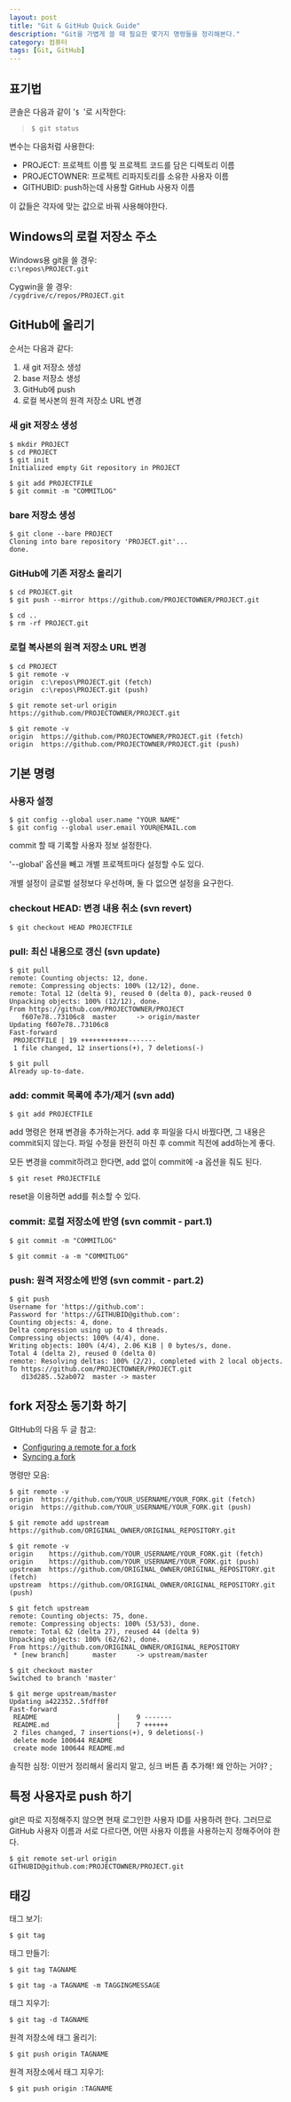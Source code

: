 ```yaml
---
layout: post
title: "Git & GitHub Quick Guide"
description: "Git을 가볍게 쓸 때 필요한 몇가지 명령들을 정리해본다."
category: 컴퓨터
tags: [Git, GitHub]
---
```


## 표기법

콘솔은 다음과 같이 '`$ `'로 시작한다:

> ~~~
> $ git status
> ~~~

변수는 다음처럼 사용한다:

- PROJECT: 프로젝트 이름 및 프로젝트 코드를 담은 디렉토리 이름
- PROJECTOWNER: 프로젝트 리파지토리를 소유한 사용자 이름
- GITHUBID: push하는데 사용할 GitHub 사용자 이름

이 값들은 각자에 맞는 값으로 바꿔 사용해야한다.



## Windows의 로컬 저장소 주소

Windows용 git을 쓸 경우:  
`c:\repos\PROJECT.git`

Cygwin을 쓸 경우:  
`/cygdrive/c/repos/PROJECT.git`



## GitHub에 올리기

순서는 다음과 같다:

1. 새 git 저장소 생성
2. base 저장소 생성
3. GitHub에 push
4. 로컬 복사본의 원격 저장소 URL 변경


### 새 git 저장소 생성

~~~
$ mkdir PROJECT
$ cd PROJECT
$ git init
Initialized empty Git repository in PROJECT

$ git add PROJECTFILE
$ git commit -m "COMMITLOG"
~~~


### bare 저장소 생성

~~~
$ git clone --bare PROJECT
Cloning into bare repository 'PROJECT.git'...
done.
~~~


### GitHub에 기존 저장소 올리기

~~~
$ cd PROJECT.git
$ git push --mirror https://github.com/PROJECTOWNER/PROJECT.git
~~~

~~~
$ cd ..
$ rm -rf PROJECT.git
~~~


### 로컬 복사본의 원격 저장소 URL 변경

~~~
$ cd PROJECT
$ git remote -v
origin  c:\repos\PROJECT.git (fetch)
origin  c:\repos\PROJECT.git (push)

$ git remote set-url origin https://github.com/PROJECTOWNER/PROJECT.git

$ git remote -v
origin  https://github.com/PROJECTOWNER/PROJECT.git (fetch)
origin  https://github.com/PROJECTOWNER/PROJECT.git (push)
~~~



## 기본 명령

### 사용자 설정

~~~
$ git config --global user.name "YOUR NAME"
$ git config --global user.email YOUR@EMAIL.com
~~~

commit 할 때 기록할 사용자 정보 설정한다.

'--global' 옵션을 빼고 개별 프로젝트마다 설정할 수도 있다.

개별 설정이 글로벌 설정보다 우선하며,
둘 다 없으면 설정을 요구한다.

### checkout HEAD: 변경 내용 취소 (svn revert)

~~~
$ git checkout HEAD PROJECTFILE
~~~

### pull: 최신 내용으로 갱신 (svn update)

~~~
$ git pull
remote: Counting objects: 12, done.
remote: Compressing objects: 100% (12/12), done.
remote: Total 12 (delta 9), reused 0 (delta 0), pack-reused 0
Unpacking objects: 100% (12/12), done.
From https://github.com/PROJECTOWNER/PROJECT
   f607e78..73106c8  master     -> origin/master
Updating f607e78..73106c8
Fast-forward
 PROJECTFILE | 19 ++++++++++++-------
 1 file changed, 12 insertions(+), 7 deletions(-)

$ git pull
Already up-to-date.
~~~

### add: commit 목록에 추가/제거 (svn add)

~~~
$ git add PROJECTFILE
~~~

add 명령은 현재 변경을 추가하는거다.
add 후 파일을 다시 바꿨다면, 그 내용은 commit되지 않는다.
파일 수정을 완전히 마친 후 commit 직전에 add하는게 좋다.

모든 변경을 commit하려고 한다면, add 없이 commit에 -a 옵션을 줘도 된다.

~~~
$ git reset PROJECTFILE
~~~

reset을 이용하면 add를 취소할 수 있다.

### commit: 로컬 저장소에 반영 (svn commit - part.1)

~~~
$ git commit -m "COMMITLOG"
~~~

~~~
$ git commit -a -m "COMMITLOG"
~~~

### push: 원격 저장소에 반영 (svn commit - part.2)

~~~
$ git push
Username for 'https://github.com':
Password for 'https://GITHUBID@github.com':
Counting objects: 4, done.
Delta compression using up to 4 threads.
Compressing objects: 100% (4/4), done.
Writing objects: 100% (4/4), 2.06 KiB | 0 bytes/s, done.
Total 4 (delta 2), reused 0 (delta 0)
remote: Resolving deltas: 100% (2/2), completed with 2 local objects.
To https://github.com/PROJECTOWNER/PROJECT.git
   d13d285..52ab072  master -> master
~~~



## fork 저장소 동기화 하기

GItHub의 다음 두 글 참고:

- [Configuring a remote for a fork](https://help.github.com/articles/configuring-a-remote-for-a-fork/)
- [Syncing a fork](https://help.github.com/articles/syncing-a-fork/)

명령만 모음:

~~~
$ git remote -v
origin  https://github.com/YOUR_USERNAME/YOUR_FORK.git (fetch)
origin  https://github.com/YOUR_USERNAME/YOUR_FORK.git (push)

$ git remote add upstream https://github.com/ORIGINAL_OWNER/ORIGINAL_REPOSITORY.git

$ git remote -v
origin    https://github.com/YOUR_USERNAME/YOUR_FORK.git (fetch)
origin    https://github.com/YOUR_USERNAME/YOUR_FORK.git (push)
upstream  https://github.com/ORIGINAL_OWNER/ORIGINAL_REPOSITORY.git (fetch)
upstream  https://github.com/ORIGINAL_OWNER/ORIGINAL_REPOSITORY.git (push)

$ git fetch upstream
remote: Counting objects: 75, done.
remote: Compressing objects: 100% (53/53), done.
remote: Total 62 (delta 27), reused 44 (delta 9)
Unpacking objects: 100% (62/62), done.
From https://github.com/ORIGINAL_OWNER/ORIGINAL_REPOSITORY
 * [new branch]      master     -> upstream/master

$ git checkout master
Switched to branch 'master'

$ git merge upstream/master
Updating a422352..5fdff0f
Fast-forward
 README                    |    9 -------
 README.md                 |    7 ++++++
 2 files changed, 7 insertions(+), 9 deletions(-)
 delete mode 100644 README
 create mode 100644 README.md
~~~

솔직한 심정:
이딴거 정리해서 올리지 말고, 싱크 버튼 좀 추가해!
왜 안하는 거야? ;



## 특정 사용자로 push 하기

git은 따로 지정해주지 않으면 현재 로그인한 사용자 ID를 사용하려 한다.
그러므로 GitHub 사용자 이름과 서로 다르다면,
어떤 사용자 이름을 사용하는지 정해주어야 한다.

~~~
$ git remote set-url origin GITHUBID@github.com:PROJECTOWNER/PROJECT.git
~~~



## 태깅

태그 보기:

~~~
$ git tag
~~~

태그 만들기:

~~~
$ git tag TAGNAME
~~~

~~~
$ git tag -a TAGNAME -m TAGGINGMESSAGE
~~~

태그 지우기:

~~~
$ git tag -d TAGNAME
~~~

원격 저장소에 태그 올리기:

~~~
$ git push origin TAGNAME
~~~

원격 저장소에서 태그 지우기:

~~~
$ git push origin :TAGNAME
~~~
